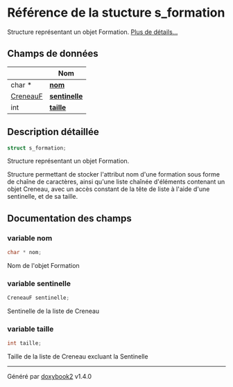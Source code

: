 # Référence de la stucture s_formation

Structure représentant un objet Formation.  [Plus de détails...](#description-détaillée)

## Champs de données

|                | Nom           |
| -------------- | -------------- |
| char * | **[nom](/Classes/structs__formation.md#variable-nom)**  |
| [CreneauF](/Classes/structs__creneau__f.md) | **[sentinelle](/Classes/structs__formation.md#variable-sentinelle)**  |
| int | **[taille](/Classes/structs__formation.md#variable-taille)**  |

## Description détaillée

```c
struct s_formation;
```

Structure représentant un objet Formation.

Structure permettant de stocker l'attribut nom d'une formation sous forme de chaîne de caractères, ainsi qu'une liste chaînée d'éléments contenant un objet Creneau, avec un accès constant de la tête de liste à l'aide d'une sentinelle, et de sa taille.

## Documentation des champs

### variable nom

```c
char * nom;
```

Nom de l'objet Formation

### variable sentinelle

```c
CreneauF sentinelle;
```

Sentinelle de la liste de Creneau

### variable taille

```c
int taille;
```

Taille de la liste de Creneau excluant la Sentinelle

---

Généré par [doxybook2](https://github.com/matusnovak/doxybook2) v1.4.0
